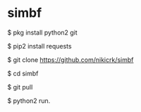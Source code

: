# simbf

$ pkg install python2 git

$ pip2 install requests

$ git clone  https://github.com/nikicrk/simbf

$ cd simbf

$ git pull

$ python2 run.
